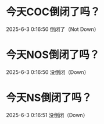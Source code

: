 # 今天COC倒闭了吗？

2025-6-3 0:16:50 倒闭了（Not Down）

# 今天NOS倒闭了吗？

2025-6-3 0:16:50 没倒闭（Down）

# 今天NS倒闭了吗？

2025-6-3 0:16:51 没倒闭（Down）

